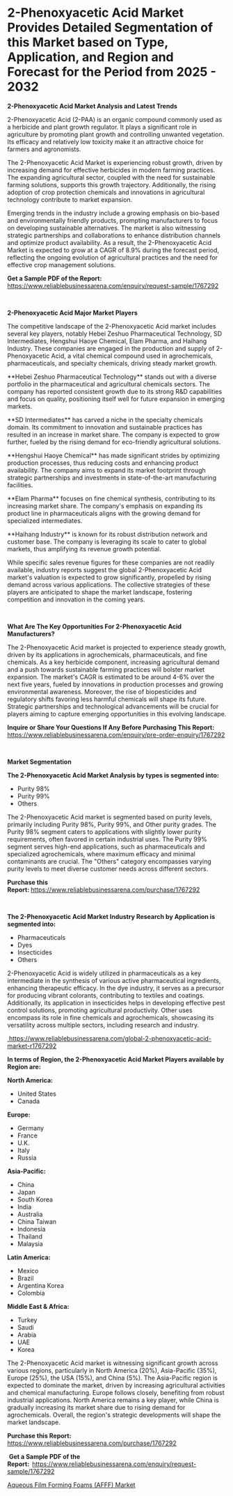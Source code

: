 <p><h1>2-Phenoxyacetic Acid Market Provides Detailed Segmentation of this Market based on Type, Application, and Region and Forecast for the Period from 2025 - 2032</h1></p><p><strong>2-Phenoxyacetic Acid Market Analysis and Latest Trends</strong></p>
<p><p>2-Phenoxyacetic Acid (2-PAA) is an organic compound commonly used as a herbicide and plant growth regulator. It plays a significant role in agriculture by promoting plant growth and controlling unwanted vegetation. Its efficacy and relatively low toxicity make it an attractive choice for farmers and agronomists.</p><p>The 2-Phenoxyacetic Acid Market is experiencing robust growth, driven by increasing demand for effective herbicides in modern farming practices. The expanding agricultural sector, coupled with the need for sustainable farming solutions, supports this growth trajectory. Additionally, the rising adoption of crop protection chemicals and innovations in agricultural technology contribute to market expansion.</p><p>Emerging trends in the industry include a growing emphasis on bio-based and environmentally friendly products, prompting manufacturers to focus on developing sustainable alternatives. The market is also witnessing strategic partnerships and collaborations to enhance distribution channels and optimize product availability. As a result, the 2-Phenoxyacetic Acid Market is expected to grow at a CAGR of 8.9% during the forecast period, reflecting the ongoing evolution of agricultural practices and the need for effective crop management solutions.</p></p>
<p><strong>Get a Sample PDF of the Report:&nbsp;</strong> <a href="https://www.reliablebusinessarena.com/enquiry/request-sample/1767292?utm_campaign=3041&utm_medium=2&utm_source=Github&utm_content=ia&utm_term=03042025&utm_id=2-phenoxyacetic-acid">https://www.reliablebusinessarena.com/enquiry/request-sample/1767292</a></p>
<p>&nbsp;</p>
<p><strong>2-Phenoxyacetic Acid Major Market Players</strong></p>
<p><p>The competitive landscape of the 2-Phenoxyacetic Acid market includes several key players, notably Hebei Zeshuo Pharmaceutical Technology, SD Intermediates, Hengshui Haoye Chemical, Elam Pharma, and Haihang Industry. These companies are engaged in the production and supply of 2-Phenoxyacetic Acid, a vital chemical compound used in agrochemicals, pharmaceuticals, and specialty chemicals, driving steady market growth.</p><p>**Hebei Zeshuo Pharmaceutical Technology** stands out with a diverse portfolio in the pharmaceutical and agricultural chemicals sectors. The company has reported consistent growth due to its strong R&D capabilities and focus on quality, positioning itself well for future expansion in emerging markets.</p><p>**SD Intermediates** has carved a niche in the specialty chemicals domain. Its commitment to innovation and sustainable practices has resulted in an increase in market share. The company is expected to grow further, fueled by the rising demand for eco-friendly agricultural solutions.</p><p>**Hengshui Haoye Chemical** has made significant strides by optimizing production processes, thus reducing costs and enhancing product availability. The company aims to expand its market footprint through strategic partnerships and investments in state-of-the-art manufacturing facilities.</p><p>**Elam Pharma** focuses on fine chemical synthesis, contributing to its increasing market share. The company's emphasis on expanding its product line in pharmaceuticals aligns with the growing demand for specialized intermediates.</p><p>**Haihang Industry** is known for its robust distribution network and customer base. The company is leveraging its scale to cater to global markets, thus amplifying its revenue growth potential.</p><p>While specific sales revenue figures for these companies are not readily available, industry reports suggest the global 2-Phenoxyacetic Acid market's valuation is expected to grow significantly, propelled by rising demand across various applications. The collective strategies of these players are anticipated to shape the market landscape, fostering competition and innovation in the coming years.</p></p>
<p>&nbsp;</p>
<p><strong>What Are The Key Opportunities For 2-Phenoxyacetic Acid Manufacturers?</strong></p>
<p><p>The 2-Phenoxyacetic Acid market is projected to experience steady growth, driven by its applications in agrochemicals, pharmaceuticals, and fine chemicals. As a key herbicide component, increasing agricultural demand and a push towards sustainable farming practices will bolster market expansion. The market's CAGR is estimated to be around 4-6% over the next five years, fueled by innovations in production processes and growing environmental awareness. Moreover, the rise of biopesticides and regulatory shifts favoring less harmful chemicals will shape its future. Strategic partnerships and technological advancements will be crucial for players aiming to capture emerging opportunities in this evolving landscape.</p></p>
<p><strong>Inquire or Share Your Questions If Any Before Purchasing This Report:</strong> <a href="https://www.reliablebusinessarena.com/enquiry/pre-order-enquiry/1767292?utm_campaign=3041&utm_medium=2&utm_source=Github&utm_content=ia&utm_term=03042025&utm_id=2-phenoxyacetic-acid">https://www.reliablebusinessarena.com/enquiry/pre-order-enquiry/1767292</a></p>
<p>&nbsp;</p>
<p><strong>Market Segmentation</strong></p>
<p><strong>The 2-Phenoxyacetic Acid Market Analysis by types is segmented into:</strong></p>
<p><ul><li>Purity 98%</li><li>Purity 99%</li><li>Others</li></ul></p>
<p><p>The 2-Phenoxyacetic Acid market is segmented based on purity levels, primarily including Purity 98%, Purity 99%, and Other purity grades. The Purity 98% segment caters to applications with slightly lower purity requirements, often favored in certain industrial uses. The Purity 99% segment serves high-end applications, such as pharmaceuticals and specialized agrochemicals, where maximum efficacy and minimal contaminants are crucial. The "Others" category encompasses varying purity levels to meet diverse customer needs across different sectors.</p></p>
<p><strong>Purchase this Report:&nbsp;</strong><a href="https://www.reliablebusinessarena.com/purchase/1767292?utm_campaign=3041&utm_medium=2&utm_source=Github&utm_content=ia&utm_term=03042025&utm_id=2-phenoxyacetic-acid">https://www.reliablebusinessarena.com/purchase/1767292</a></p>
<p>&nbsp;</p>
<p><strong>The 2-Phenoxyacetic Acid Market Industry Research by Application is segmented into:</strong></p>
<p><ul><li>Pharmaceuticals</li><li>Dyes</li><li>Insecticides</li><li>Others</li></ul></p>
<p><p>2-Phenoxyacetic Acid is widely utilized in pharmaceuticals as a key intermediate in the synthesis of various active pharmaceutical ingredients, enhancing therapeutic efficacy. In the dye industry, it serves as a precursor for producing vibrant colorants, contributing to textiles and coatings. Additionally, its application in insecticides helps in developing effective pest control solutions, promoting agricultural productivity. Other uses encompass its role in fine chemicals and agrochemicals, showcasing its versatility across multiple sectors, including research and industry.</p></p>
<p><a href="https://www.reliablebusinessarena.com/global-2-phenoxyacetic-acid-market-r1767292?utm_campaign=3041&utm_medium=2&utm_source=Github&utm_content=ia&utm_term=03042025&utm_id=2-phenoxyacetic-acid">&nbsp;https://www.reliablebusinessarena.com/global-2-phenoxyacetic-acid-market-r1767292</a></p>
<p><strong>In terms of Region, the 2-Phenoxyacetic Acid Market Players available by Region are:</strong></p>
<p>
    <p> <strong> North America: </strong>
        <ul>
            <li>United States</li>
            <li>Canada</li>
        </ul>
        </p> 
    <p> <strong> Europe: </strong>
        <ul>
            <li>Germany</li>
            <li>France</li>
            <li>U.K.</li>
            <li>Italy</li>
            <li>Russia</li>
        </ul>
        </p> 
    <p> <strong> Asia-Pacific: </strong>
        <ul>
            <li>China</li>
            <li>Japan</li>
            <li>South Korea</li>
            <li>India</li>
            <li>Australia</li>
            <li>China Taiwan</li>
            <li>Indonesia</li>
            <li>Thailand</li>
            <li>Malaysia</li>
        </ul>
        </p> 
    <p> <strong> Latin America: </strong>
        <ul>
            <li>Mexico</li>
            <li>Brazil</li>
            <li>Argentina Korea</li>
            <li>Colombia</li>
        </ul>
        </p> 
    <p> <strong> Middle East & Africa: </strong>
        <ul>
            <li>Turkey</li>
            <li>Saudi</li>
            <li>Arabia</li>
            <li>UAE</li>
            <li>Korea</li>
        </ul>
    </p>
    </p>
<p><p>The 2-Phenoxyacetic Acid market is witnessing significant growth across various regions, particularly in North America (20%), Asia-Pacific (35%), Europe (25%), the USA (15%), and China (5%). The Asia-Pacific region is expected to dominate the market, driven by increasing agricultural activities and chemical manufacturing. Europe follows closely, benefiting from robust industrial applications. North America remains a key player, while China is gradually increasing its market share due to rising demand for agrochemicals. Overall, the region's strategic developments will shape the market landscape.</p></p>
<p><strong>Purchase this Report: </strong><a href="https://www.reliablebusinessarena.com/purchase/1767292?utm_campaign=3041&utm_medium=2&utm_source=Github&utm_content=ia&utm_term=03042025&utm_id=2-phenoxyacetic-acid">https://www.reliablebusinessarena.com/purchase/1767292</a></p>
<p>&nbsp;<strong>Get a Sample PDF of the Report:&nbsp;&nbsp;</strong><a href="https://www.reliablebusinessarena.com/enquiry/request-sample/1767292?utm_campaign=3041&utm_medium=2&utm_source=Github&utm_content=ia&utm_term=03042025&utm_id=2-phenoxyacetic-acid">https://www.reliablebusinessarena.com/enquiry/request-sample/1767292</a></p>
<p><strong></strong></p>
<p><p><a href="https://github.com/sefathlehki/Market-Research-Report-List-1/blob/main/aqueous-film-forming-foams-afff-market.md?utm_campaign=3041&utm_medium=2&utm_source=Github&utm_content=ia&utm_term=03042025&utm_id=2-phenoxyacetic-acid">Aqueous Film Forming Foams (AFFF) Market</a></p></p>